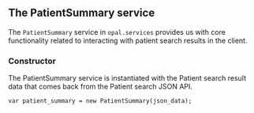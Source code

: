 ## The PatientSummary service

The `PatientSummary` service in `opal.services` provides us with core
functionality related to interacting with patient search results in the client.


### Constructor

The PatientSummary service is instantiated with the Patient search result data
that comes back from the Patient search JSON API.

    var patient_summary = new PatientSummary(json_data);

